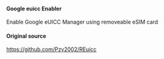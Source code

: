 #### Google euicc Enabler
Enable Google eUICC Manager using removeable eSIM card


#### Original source
<https://github.com/Pzy2002/REuicc>
